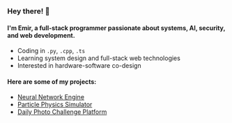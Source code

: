 ### Hey there! 👋



#### I'm Emir, a full-stack programmer passionate about systems, AI, security, and web development.

- Coding in `.py`, `.cpp`, `.ts`
- Learning system design and full-stack web technologies
- Interested in hardware-software co-design

#### Here are some of my projects:

- [Neural Network Engine](https://github.com/emirdur/abovo)
- [Particle Physics Simulator](https://github.com/emirdur/NBodySim)
- [Daily Photo Challenge Platform](https://github.com/emirdur/seekitnu)
